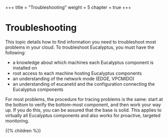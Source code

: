 +++
title = "Troubleshooting"
weight = 5
chapter = true
+++


# Troubleshooting
This topic details how to find information you need to troubleshoot most problems in your cloud. To troubleshoot Eucalyptus, you must have the following:

* a knowledge about which machines each Eucalyptus component is installed on
* root access to each machine hosting Eucalyptus components
* an understanding of the network mode (EDGE, VPCMIDO)
* an understanding of eucanetd and the configuration connecting the Eucalyptus components

For most problems, the procedure for tracing problems is the same: start at the bottom to verify the bottom-most component, and then work your way up. If you do this, you can be assured that the base is solid. This applies to virtually all Eucalyptus components and also works for proactive, targeted monitoring. 


{{% children %}}
